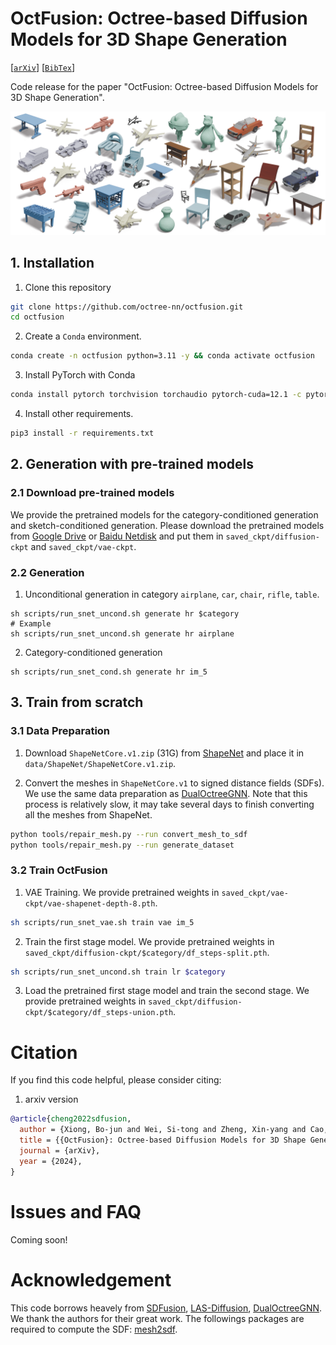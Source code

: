 # OctFusion: Octree-based Diffusion Models for 3D Shape Generation
[[`arXiv`](https://arxiv.org/abs/2212.04493)]
[[`BibTex`](#citation)]

Code release for the paper "OctFusion: Octree-based Diffusion Models for 3D Shape Generation".

![teaser](./assets/teaser.png)


## 1. Installation
1. Clone this repository
```bash
git clone https://github.com/octree-nn/octfusion.git
cd octfusion
```
2. Create a `Conda` environment.
```bash
conda create -n octfusion python=3.11 -y && conda activate octfusion
```

3. Install PyTorch with Conda
```bash
conda install pytorch torchvision torchaudio pytorch-cuda=12.1 -c pytorch -c nvidia
```

4. Install other requirements.
```bash
pip3 install -r requirements.txt 
```

## 2. Generation with pre-trained models

### 2.1 Download pre-trained models
We provide the pretrained models for the category-conditioned generation and sketch-conditioned generation. Please download the pretrained models from [Google Drive]() or [Baidu Netdisk](https://pan.baidu.com/s/15-jp9Mwtw4soch8GAC7qgQ?pwd=rhui) and put them in `saved_ckpt/diffusion-ckpt` and `saved_ckpt/vae-ckpt`.

### 2.2 Generation
1. Unconditional generation in category `airplane`, `car`, `chair`, `rifle`, `table`.
```
sh scripts/run_snet_uncond.sh generate hr $category
# Example
sh scripts/run_snet_uncond.sh generate hr airplane

```

2. Category-conditioned generation
```
sh scripts/run_snet_cond.sh generate hr im_5
```

## 3. Train from scratch
### 3.1 Data Preparation

1. Download `ShapeNetCore.v1.zip` (31G) from [ShapeNet](https://shapenet.org/) and place it in `data/ShapeNet/ShapeNetCore.v1.zip`.

2. Convert the meshes in `ShapeNetCore.v1` to signed distance fields (SDFs).
We use the same data preparation as [DualOctreeGNN](https://github.com/microsoft/DualOctreeGNN.git). Note that this process is relatively slow, it may take several days to finish converting all the meshes from ShapeNet. 
```bash
python tools/repair_mesh.py --run convert_mesh_to_sdf
python tools/repair_mesh.py --run generate_dataset
```



### 3.2 Train OctFusion
1. VAE Training. We provide pretrained weights in `saved_ckpt/vae-ckpt/vae-shapenet-depth-8.pth`.
```bash
sh scripts/run_snet_vae.sh train vae im_5
```
2. Train the first stage model. We provide pretrained weights in `saved_ckpt/diffusion-ckpt/$category/df_steps-split.pth`.
```bash
sh scripts/run_snet_uncond.sh train lr $category
```

3. Load the pretrained first stage model and train the second stage. We provide pretrained weights in `saved_ckpt/diffusion-ckpt/$category/df_steps-union.pth`. 

# <a name="citation"></a> Citation

If you find this code helpful, please consider citing:


1. arxiv version
```BibTeX
@article{cheng2022sdfusion,
  author = {Xiong, Bo-jun and Wei, Si-tong and Zheng, Xin-yang and Cao, Yan-pei and Lian, Zhouhui and Wang, Peng-shuai},
  title = {{OctFusion}: Octree-based Diffusion Models for 3D Shape Generation},
  journal = {arXiv},
  year = {2024},
}
```

# <a name="issue"></a> Issues and FAQ
Coming soon!

# Acknowledgement
This code borrows heavely from [SDFusion](https://github.com/yccyenchicheng/SDFusion), [LAS-Diffusion](https://github.com/Zhengxinyang/LAS-Diffusion), [DualOctreeGNN](https://github.com/microsoft/DualOctreeGNN). We thank the authors for their great work. The followings packages are required to compute the SDF: [mesh2sdf](https://github.com/wang-ps/mesh2sdf).

